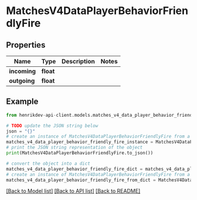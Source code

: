 # MatchesV4DataPlayerBehaviorFriendlyFire


## Properties

Name | Type | Description | Notes
------------ | ------------- | ------------- | -------------
**incoming** | **float** |  | 
**outgoing** | **float** |  | 

## Example

```python
from henrikdev-api-client.models.matches_v4_data_player_behavior_friendly_fire import MatchesV4DataPlayerBehaviorFriendlyFire

# TODO update the JSON string below
json = "{}"
# create an instance of MatchesV4DataPlayerBehaviorFriendlyFire from a JSON string
matches_v4_data_player_behavior_friendly_fire_instance = MatchesV4DataPlayerBehaviorFriendlyFire.from_json(json)
# print the JSON string representation of the object
print(MatchesV4DataPlayerBehaviorFriendlyFire.to_json())

# convert the object into a dict
matches_v4_data_player_behavior_friendly_fire_dict = matches_v4_data_player_behavior_friendly_fire_instance.to_dict()
# create an instance of MatchesV4DataPlayerBehaviorFriendlyFire from a dict
matches_v4_data_player_behavior_friendly_fire_from_dict = MatchesV4DataPlayerBehaviorFriendlyFire.from_dict(matches_v4_data_player_behavior_friendly_fire_dict)
```
[[Back to Model list]](../README.md#documentation-for-models) [[Back to API list]](../README.md#documentation-for-api-endpoints) [[Back to README]](../README.md)


